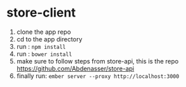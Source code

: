 # store-client

1. clone the app repo
2. cd to the app directory
3. run : `npm install`
4. run : `bower install`
5. make sure to follow steps from store-api, this is the repo https://github.com/Abdenasser/store-api
6. finally run: `ember server --proxy http://localhost:3000`

